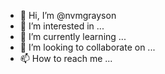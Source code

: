 - 👋 Hi, I’m @nvmgrayson
- 👀 I’m interested in ...
- 🌱 I’m currently learning ...
- 💞️ I’m looking to collaborate on ...
- 📫 How to reach me ...

<!---
nvmgrayson/nvmgrayson is a ✨ special ✨ repository because its `README.md` (this file) appears on your GitHub profile.
You can click the Preview link to take a look at your changes.
--->
